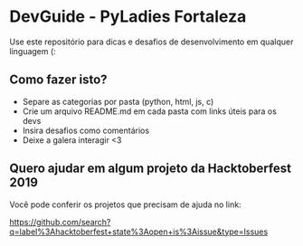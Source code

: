 # DevGuide -  PyLadies Fortaleza

Use este repositório para dicas e desafios de desenvolvimento em qualquer linguagem (:

## Como fazer isto?
* Separe as categorias por pasta (python, html, js, c)
* Crie um arquivo README.md em cada pasta com links úteis para os devs
* Insira desafios como comentários
* Deixe a galera interagir <3

## Quero ajudar em algum projeto da Hacktoberfest 2019
Você pode conferir os projetos que precisam de ajuda no link:

https://github.com/search?q=label%3Ahacktoberfest+state%3Aopen+is%3Aissue&type=Issues
